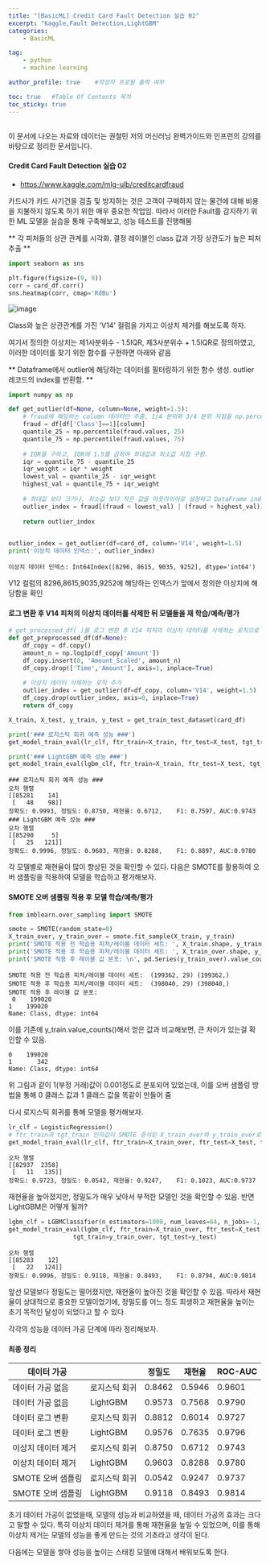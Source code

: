 ```yaml
---
title: "[BasicML] Credit Card Fault Detection 실습 02"
excerpt: "Kaggle,Fault Detection,LightGBM"
categories:
    - BasicML

tag:
    - python
    - machine learning

author_profile: true    #작성자 프로필 출력 여부

toc: true   #Table Of Contents 목차 
toc_sticky: true
---
```

## 
이 문서에 나오는 자료와 데이터는 권철민 저의 머신러닝 완벽가이드와 인프런의 강의를 바탕으로 정리한 문서입니다.


#### Credit Card Fault Detection 실습 02

- https://www.kaggle.com/mlg-ulb/creditcardfraud

카드사가 카드 사기건을 검출 및 방지하는 것은 고객이 구매하지 않는 물건에 대해 비용을 지불하지 않도록 하기 위한 매우 중요한 작업임. 따라서 이러한 Fault를 감지하기 위한 ML 모델을 실습을 통해 구축해보고, 성능 테스트를 진행해봄



** 각 피처들의 상관 관계를 시각화. 결정 레이블인 class 값과 가장 상관도가 높은 피처 추출 **

```python
import seaborn as sns

plt.figure(figsize=(9, 9))
corr = card_df.corr()
sns.heatmap(corr, cmap='RdBu')
```

![image](https://user-images.githubusercontent.com/81638919/156915773-e096e05e-1986-409b-a1eb-8d464ae7b799.png)

Class와 높은 상관관계를 가진 'V14' 컬럼을 가지고 이상치 제거를 해보도록 하자.

여기서 정의한 이상치는 제1사분위수 - 1.5IQR, 제3사분위수 + 1.5IQR로 정의하였고, 이러한 데이터를 찾기 위한 함수를 구현하면 아래와 같음

** Dataframe에서 outlier에 해당하는 데이터를 필터링하기 위한 함수 생성. outlier 레코드의 index를 반환함. **

```python
import numpy as np

def get_outlier(df=None, column=None, weight=1.5):
    # fraud에 해당하는 column 데이터만 추출, 1/4 분위와 3/4 분위 지점을 np.percentile로 구함. 
    fraud = df[df['Class']==1][column]
    quantile_25 = np.percentile(fraud.values, 25)
    quantile_75 = np.percentile(fraud.values, 75)
    
    # IQR을 구하고, IQR에 1.5를 곱하여 최대값과 최소값 지점 구함. 
    iqr = quantile_75 - quantile_25
    iqr_weight = iqr * weight
    lowest_val = quantile_25 - iqr_weight
    highest_val = quantile_75 + iqr_weight
    
    # 최대값 보다 크거나, 최소값 보다 작은 값을 아웃라이어로 설정하고 DataFrame index 반환. 
    outlier_index = fraud[(fraud < lowest_val) | (fraud > highest_val)].index
    
    return outlier_index
    
```

```python
outlier_index = get_outlier(df=card_df, column='V14', weight=1.5)
print('이상치 데이터 인덱스:', outlier_index)
```

```
이상치 데이터 인덱스: Int64Index([8296, 8615, 9035, 9252], dtype='int64')
```

V12 컬럼의 8296,8615,9035,9252에 해당하는 인덱스가 앞에서 정의한 이상치에 해당함을 확인



#### **로그 변환 후 V14 피처의 이상치 데이터를 삭제한 뒤 모델들을 재 학습/예측/평가**

```python
# get_processed_df( )를 로그 변환 후 V14 피처의 이상치 데이터를 삭제하는 로직으로 변경. 
def get_preprocessed_df(df=None):
    df_copy = df.copy()
    amount_n = np.log1p(df_copy['Amount'])
    df_copy.insert(0, 'Amount_Scaled', amount_n)
    df_copy.drop(['Time','Amount'], axis=1, inplace=True)
    
    # 이상치 데이터 삭제하는 로직 추가
    outlier_index = get_outlier(df=df_copy, column='V14', weight=1.5)
    df_copy.drop(outlier_index, axis=0, inplace=True)
    return df_copy

X_train, X_test, y_train, y_test = get_train_test_dataset(card_df)

print('### 로지스틱 회귀 예측 성능 ###')
get_model_train_eval(lr_clf, ftr_train=X_train, ftr_test=X_test, tgt_train=y_train, tgt_test=y_test)

print('### LightGBM 예측 성능 ###')
get_model_train_eval(lgbm_clf, ftr_train=X_train, ftr_test=X_test, tgt_train=y_train, tgt_test=y_test)

```

```
### 로지스틱 회귀 예측 성능 ###
오차 행렬
[[85281    14]
 [   48    98]]
정확도: 0.9993, 정밀도: 0.8750, 재현율: 0.6712,    F1: 0.7597, AUC:0.9743
### LightGBM 예측 성능 ###
오차 행렬
[[85290     5]
 [   25   121]]
정확도: 0.9996, 정밀도: 0.9603, 재현율: 0.8288,    F1: 0.8897, AUC:0.9780
```

각 모델별로 재현율이 많이 향상된 것을 확인할 수 있다. 다음은 SMOTE를 활용하여 오버 샘플링을 적용하여 모델을 학습하고 평가해보자.



#### SMOTE 오버 샘플링 적용 후 모델 학습/예측/평가

```python
from imblearn.over_sampling import SMOTE

smote = SMOTE(random_state=0)
X_train_over, y_train_over = smote.fit_sample(X_train, y_train)
print('SMOTE 적용 전 학습용 피처/레이블 데이터 세트: ', X_train.shape, y_train.shape)
print('SMOTE 적용 후 학습용 피처/레이블 데이터 세트: ', X_train_over.shape, y_train_over.shape)
print('SMOTE 적용 후 레이블 값 분포: \n', pd.Series(y_train_over).value_counts())
```

```
SMOTE 적용 전 학습용 피처/레이블 데이터 세트:  (199362, 29) (199362,)
SMOTE 적용 후 학습용 피처/레이블 데이터 세트:  (398040, 29) (398040,)
SMOTE 적용 후 레이블 값 분포: 
 0    199020
1    199020
Name: Class, dtype: int64
```

이를 기존에 y_train.value_counts()해서 얻은 값과 비교해보면, 큰 차이가 있는걸 확인할 수 있음.

```
0    199020
1       342
Name: Class, dtype: int64
```

위 그림과 같이 1(부정 거래)값이 0.001정도로 분포되어 있었는데, 이를 오버 샘플링 방법을 통해 0 클래스 값과 1 클래스 값을 똑같이 만들어 줌

다시 로지스틱 회귀를 통해 모델을 평가해보자. 

```python
lr_clf = LogisticRegression()
# ftr_train과 tgt_train 인자값이 SMOTE 증식된 X_train_over와 y_train_over로 변경됨에 유의
get_model_train_eval(lr_clf, ftr_train=X_train_over, ftr_test=X_test, tgt_train=y_train_over, tgt_test=y_test)

```

```
오차 행렬
[[82937  2358]
 [   11   135]]
정확도: 0.9723, 정밀도: 0.0542, 재현율: 0.9247,    F1: 0.1023, AUC:0.9737
```

재현율을 높아졌지만, 정밀도가 매우 낮아서 부적한 모델인 것을 확인할 수 있음. 반면 LightGBM은 어떻게 될까?

```python
lgbm_clf = LGBMClassifier(n_estimators=1000, num_leaves=64, n_jobs=-1, boost_from_average=False)
get_model_train_eval(lgbm_clf, ftr_train=X_train_over, ftr_test=X_test,
                  tgt_train=y_train_over, tgt_test=y_test)
```

```
오차 행렬
[[85283    12]
 [   22   124]]
정확도: 0.9996, 정밀도: 0.9118, 재현율: 0.8493,    F1: 0.8794, AUC:0.9814
```

앞선 모델보다 정밀도는 떨어졌지만, 재현율이 높아진 것을 확인할 수 있음. 따라서 재현율이 상대적으로 중요한 모델이었기에, 정밀도를 어느 정도 희생하고 재현율을 높이는 초기 목적인 달성이 되었다고 할 수 있다. 

각각의 성능을 데이터 가공 단계에 따라 정리해보자.

#### 최종 정리

| 데이터 가공        |               | 정밀도 | 재현율 | ROC-AUC |
| ------------------ | ------------- | ------ | ------ | ------- |
| 데이터 가공 없음   | 로지스틱 회귀 | 0.8462 | 0.5946 | 0.9601  |
| 데이터 가공 없음   | LightGBM      | 0.9573 | 0.7568 | 0.9790  |
| 데이터 로그 변환   | 로지스틱 회귀 | 0.8812 | 0.6014 | 0.9727  |
| 데이터 로그 변환   | LightGBM      | 0.9576 | 0.7635 | 0.9796  |
| 이상치 데이터 제거 | 로지스틱 회귀 | 0.8750 | 0.6712 | 0.9743  |
| 이상치 데이터 제거 | LightGBM      | 0.9603 | 0.8288 | 0.9780  |
| SMOTE 오버 샘플링  | 로지스틱 회귀 | 0.0542 | 0.9247 | 0.9737  |
| SMOTE 오버 샘플링  | LightGBM      | 0.9118 | 0.8493 | 0.9814  |



초기 데이터 가공이 없었을때, 모델의 성능과 비교하였을 때, 데이터 가공의 효과는 크다고 말할 수 있다. 특히 이상치 데이터 제거를 통해 재현율을 높일 수 있었으며, 이를 통해 이상치 제거는 모델의 성능을 좋게 만드는 것의 기초라고 생각이 된다.

다음에는 모델을 쌓아 성능을 높이는 스태킹 모델에 대해서 배워보도록 한다.

